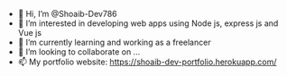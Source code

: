 - 👋 Hi, I’m @Shoaib-Dev786
- 👀 I’m interested in developing web apps using Node js, express js and Vue js
- 🌱 I’m currently learning and working as a freelancer
- 💞️ I’m looking to collaborate on ...
- 📫 My portfolio website: https://shoaib-dev-portfolio.herokuapp.com/


